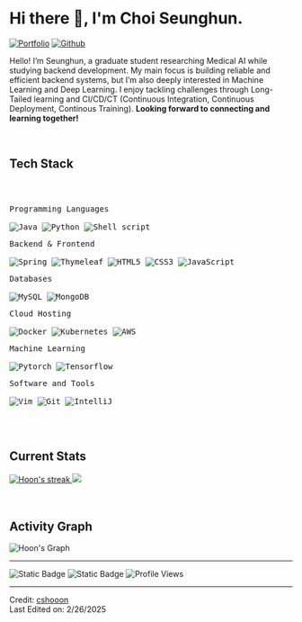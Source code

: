 <h1>Hi there 👋, I'm Choi Seunghun.</h1>

<!-- Header Links -->
[![Portfolio](https://img.shields.io/badge/-Portfolio-red?style=flat&logo=appveyor&logoColor=white)](https://github.com/cshooon)
[![Github](https://img.shields.io/badge/-Github-000?style=flat&logo=Github&logoColor=white)](https://github.com/cshooon)



<!-- Short Bio -->
<p>Hello! I’m Seunghun, a graduate student researching Medical AI while studying backend development. My main focus is building reliable and efficient backend systems, but I’m also deeply interested in Machine Learning and Deep Learning. I enjoy tackling challenges through Long-Tailed learning and CI/CD/CT (Continuous Integration, Continuous Deployment, Continous Training). <b>Looking forward to connecting and learning together!</b></p>


<!-- Tech Stack -->
</br>
<h2>Tech Stack</h2>

<div>
	<p style="display: inline-block;">
	<p>
		<kbd>
			<kbd>Programming Languages</kbd>
			<br>
			<br>
			<img src="https://img.shields.io/badge/Java-05122A?style=flat&logo=openjdk&logoColor=white" alt="Java">
			<img src="https://img.shields.io/badge/Python-05122A?style=flat&logo=python&logoColor=white" alt="Python">
			<img src="https://img.shields.io/badge/Shell%20Script-05122A?style=flat&logo=gnu-bash&logoColor=white" alt="Shell script">		
		</kbd>
	</p>
  <p>
		<kbd>
			<kbd>Backend & Frontend</kbd>
			<br>
			<br>
		<img src="https://img.shields.io/badge/Spring-05122A?style=flat&logo=Spring&logoColor=white" alt="Spring">
		<img alt="Thymeleaf" src="https://img.shields.io/badge/Thymeleaf-05122A?style=flat&logo=Thymeleaf">
		<img src="https://img.shields.io/badge/HTML5-05122A?style=flat&logo=HTML5&logoColor=white" alt="HTML5">
		<img src="https://img.shields.io/badge/CSS3-05122A?style=flat&logo=CSS3&logoColor=white" alt="CSS3">
		<img src="https://img.shields.io/badge/JavaScript-05122A?style=flat&logo=Javascript&logoColor=white" alt="JavaScript">
		</kbd>
	</p>
	<p>
		<kbd>
			<kbd>Databases</kbd>
			<br>
			<br>
		<img src="https://img.shields.io/badge/MySQL-05122A?style=flat&logo=MySQL&logoColor=white" alt="MySQL">
		<img src="https://img.shields.io/badge/MongoDB-05122A?style=flat&logo=MongoDB&logoColor=white" alt="MongoDB">
		</kbd>
	</p>
  <p>
		<kbd>
			<kbd>Cloud Hosting</kbd>
			<br>
			<br>
			<img src="https://img.shields.io/badge/docker-05122A?style=flat&logo=docker&logoColor=white" alt="Docker">
			<img src="https://img.shields.io/badge/Kubernetes-05122A?style=flat&logo=Kubernetes&logoColor=white" alt="Kubernetes">
			<img src="https://img.shields.io/badge/AWS-05122A?style=flat&logo=amazonwebservices&logoColor=white" alt="AWS">			
		</kbd>
	</p>
  <p>
		<kbd>
			<kbd>Machine Learning</kbd>
			<br>
			<br>
			<img src="https://img.shields.io/badge/Pytorch-05122A?style=flat&logo=Pytorch&logoColor=white" alt="Pytorch">
			<img src="https://img.shields.io/badge/Tensorflow-05122A?style=flat&logo=Tensorflow&logoColor=white" alt="Tensorflow">
		</kbd>
	</p>
	<p>
		<kbd>
			<kbd>Software and Tools</kbd>
			<br>
			<br>
			<img src="https://img.shields.io/badge/Vim-05122A?style=flat&logo=Vim&logoColor=white" alt="Vim">
			<img src="https://img.shields.io/badge/Git-05122A?style=flat&logo=Git&logoColor=white" alt="Git">
			<img src="https://img.shields.io/badge/IntelliJ-05122A?style=flat&logo=intellij-idea&logoColor=white" alt="IntelliJ">
		</kbd>
	</p>
    </p>
</div>


<!-- Licenses & certifications -->
</br>

<!-- Current Stats card -->
</br>
<h2>Current Stats</h2>

<div>
<a href="https://github.com/cshooon">
      <img alt="Hoon's streak" src="https://github-readme-streak-stats-9m8ugfa77-denvercoder1.vercel.app/?user=cshooon&theme=monokai-metallian&border_radius=0&card_width=417&card_height=194&background=0D1017&fire=E8EDF3&currStreakNum=E8EDF3&sideNums=E8EDF3&currStreakLabel=E8EDF3&sideLabels=E8EDF3F0&dates=E8EDF3D5&ring=E8EDF3F0&card_width=400&card_height=195"/>
    </a>
<a href="https://github.com/cshooon">
<img src="https://github-readme-stats.vercel.app/api?username=cshooon&show_icons=true&bg_color=0D1017&border_radius=0&text_color=E8EDF3D5&title_color=E8EDF3&icon_color=E8EDF3&hide_border=false&card_width=414&card_height=195"/>
</a>
</div>



<!-- Activity Graph card -->
</br>
</br>
<h2>Activity Graph</h2>

![Hoon's Graph](https://github-readme-activity-graph.vercel.app/graph?username=cshooon&custom_title=Hoon's%20GitHub%20Activity%20Graph&bg_color=0d1017&color=e8edf3&line=e8edf3&point=e8edf3&area_color=FFFFFF&title_color=FFFFFF&area=true)

---

![Static Badge](https://img.shields.io/badge/Thanks%20for%20visiting!-05122A)
![Static Badge](https://img.shields.io/badge/Star%20%E2%AD%90%20some%20repositories%20you%20find%20helpful!%20-05122A)
![Profile Views](https://komarev.com/ghpvc/?username=cshooon&style=flat&labelolor=05122A&color=05122A)

------
Credit: [cshooon](https://github.com/cshooon) \
Last Edited on: 2/26/2025
